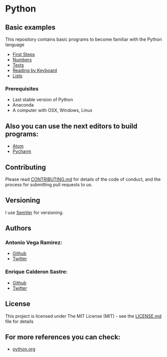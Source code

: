 # Python

## Basic examples

This repository contains basic programs to become familiar with the Python language

* [First Steps](https://github.com/totovr/Python/blob/master/Basic/First%20Steps.ipynb)
* [Numbers](https://github.com/totovr/Python/blob/master/Basic/Numbers.ipynb)
* [Texts](https://github.com/totovr/Python/blob/master/Basic/Texts.ipynb)
* [Reading by Keyboard](https://github.com/totovr/Python/blob/master/Basic/Reading%20by%20keyboard.ipynb)
* [Lists](https://github.com/totovr/Python/blob/master/Basic/Lists.ipynb)

### Prerequisites

* Last stable version of Python
* Anaconda
* A computer with OSX, Windows, Linux

## Also you can use the next editors to build programs:

* [Atom](https://atom.io/)
* [Pycharm](https://www.jetbrains.com/pycharm/)

## Contributing

Please read [CONTRIBUTING.md](https://github.com/totovr/Processing/blob/master/CONTRIBUTING.md) for details of the code of conduct, and the process for submitting pull requests to us.

## Versioning

I use [SemVer](http://semver.org/) for versioning.

## Authors

### Antonio Vega Ramirez:

* [Github](https://github.com/totovr)
* [Twitter](https://twitter.com/SpainDice)

### Enrique Calderon Sastre:

* [Github](https://github.com/ecaldrn)
* [Twitter](https://twitter.com/ecaldrn1)

## License

This project is licensed under The MIT License (MIT) - see the [LICENSE.md](https://github.com/totovr/Python/blob/master/LICENSE.md) file for details

## For more references you can check:

* [python.org](https://www.python.org/doc/essays/blurb/)
